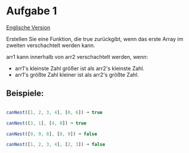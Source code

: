 # Aufgabe 1

[Englische Version](https://edabit.com/challenge/Gpy2qSFnfhGJnWMMj)

Erstellen Sie eine Funktion, die true zurückgibt, wenn das erste Array im zweiten verschachtelt werden kann.

arr1 kann innerhalb von arr2 verschachtelt werden, wenn:

-   arr1's kleinste Zahl größer ist als arr2's kleinste Zahl.
-   arr1's größte Zahl kleiner ist als arr2's größte Zahl.

## Beispiele:

```js

canNest([1, 2, 3, 4], [0, 6]) ➞ true

canNest([3, 1], [4, 0]) ➞ true

canNest([9, 9, 8], [8, 9]) ➞ false

canNest([1, 2, 3, 4], [2, 3]) ➞ false

```




